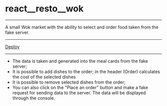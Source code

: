 # react__resto__wok
---
A small Wok market with the ability to select and order food taken from the fake server.

---
[Deploy](https://react-resto-wok.netlify.app/)

---

+ The data is taken and generated into the meal cards from the fake server;
+ It is possible to add dishes to the order;
 in the header (Order) calculates the cost of the selected dishes
+ It is possible to remove selected dishes from the order;
+ You can also click on the "Place an order" button and make a fake request for sending data to the server. The data will be displayed through the console.